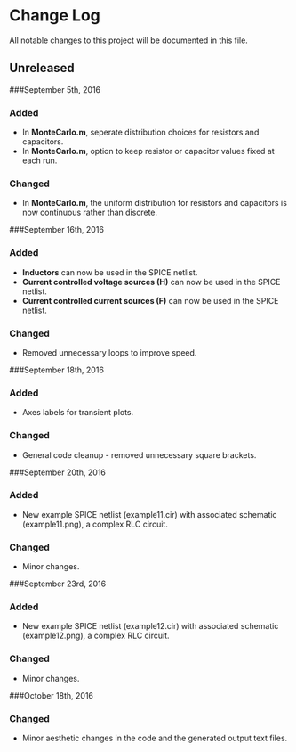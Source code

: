 # Change Log
All notable changes to this project will be documented in this file.

## Unreleased

###September 5th, 2016

### Added
- In __MonteCarlo.m__, seperate distribution choices for resistors and capacitors. 
- In __MonteCarlo.m__, option to keep resistor or capacitor values fixed at each run.

### Changed
- In __MonteCarlo.m__, the uniform distribution for resistors and capacitors is now continuous rather than discrete.

###September 16th, 2016

### Added
- __Inductors__ can now be used in the SPICE netlist.
- __Current controlled voltage sources (H)__ can now be used in the SPICE netlist.
- __Current controlled current sources (F)__ can now be used in the SPICE netlist.

### Changed
- Removed unnecessary loops to improve speed.

###September 18th, 2016

### Added
- Axes labels for transient plots.

### Changed
- General code cleanup - removed unnecessary square brackets.

###September 20th, 2016

### Added
- New example SPICE netlist (example11.cir) with associated schematic (example11.png), a complex RLC circuit.

### Changed
- Minor changes.

###September 23rd, 2016

### Added
- New example SPICE netlist (example12.cir) with associated schematic (example12.png), a complex RLC circuit.

### Changed 
- Minor changes.

###October 18th, 2016

### Changed
- Minor aesthetic changes in the code and the generated output text files.
